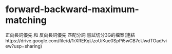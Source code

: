 # forward-backward-maximum-matching
正向長詞優先 和 反向長詞優先 匹配分詞
嘗試切分3G的檔案(連結https://drive.google.com/file/d/1rXREKqUzoUiKue0SpPi5wCB7cUwdTOad/view?usp=sharing)

